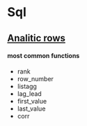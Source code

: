 

# Sql 

## [Analitic rows](https://docs.oracle.com/en/database/oracle/oracle-database/21/sqlrf/Analytic-Functions.html)  

#### most common functions 
 - rank  
 - row_number  
 - listagg  
 - lag_lead  
 - first_value  
 - last_value  
 - corr  

     

